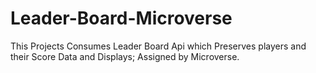 # Leader-Board-Microverse
This  Projects Consumes Leader Board Api which Preserves players and their Score Data and Displays; Assigned by Microverse.
